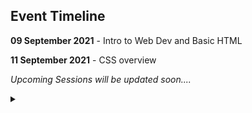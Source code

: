 ## Event Timeline

**09 September 2021** - Intro to Web Dev and Basic HTML

**11 September 2021** - CSS overview

*Upcoming Sessions will be updated soon....*


<details><summary></summary>Thank You<script async src="https://cdn.splitbee.io/sb.js"></script></details>
